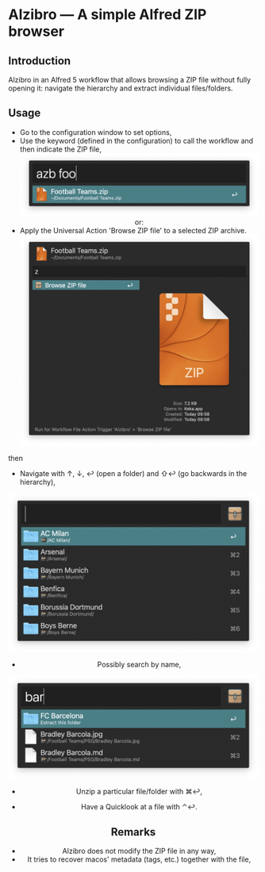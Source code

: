 # Alzibro — A simple Alfred ZIP browser

## Introduction

Alzibro in an Alfred 5 workflow that allows browsing a ZIP file without fully opening it: navigate the hierarchy and extract individual files/folders.

## Usage

* Go to the configuration window to set options,
* Use the keyword (defined in the configuration) to call the workflow and then indicate the ZIP file,
  <center><img src="./pics/Capture1.png" width="700"><center>
  or:
* Apply the Universal Action 'Browse ZIP file' to a selected ZIP archive.
  <center><img src="./pics/Capture2.png" width="500"><center>

then

* Navigate with ↑, ↓, ↩ (open a folder) and ⇧↩ (go backwards in the hierarchy),
<center><img src="./pics/Capture3.png" width="700"><center>

* Possibly search by name,
<center><img src="./pics/Capture4.png" width="700"><center>

* Unzip a particular file/folder with ⌘↩,

* Have a Quicklook at a file with ⌃↩.

## Remarks

* Alzibro does not modify the ZIP file in any way,
* It tries to recover macos' metadata (tags, etc.) together with the file,
